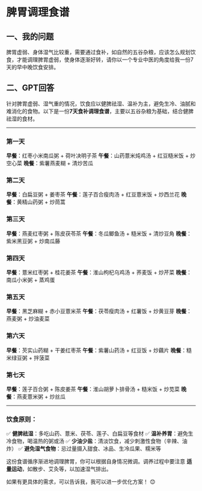 # 脾胃调理食谱

## 一、我的问题

脾胃虚弱、身体湿气比较重，需要通过食补，如自然的五谷杂粮，应该怎么规划饮食，才能调理脾胃虚弱，使身体逐渐好转，请你以一个专业中医的角度给我一份7天的早中晚饮食安排。

## 二、GPT回答

针对脾胃虚弱、湿气重的情况，饮食应以健脾祛湿、温补为主，避免生冷、油腻和难消化的食物。以下是一份**7天食补调理食谱**，主要以五谷杂粮为基础，结合健脾祛湿的食材。

------

### **第一天**

**早餐**：红枣小米南瓜粥 + 荷叶决明子茶
 **午餐**：山药薏米炖鸡汤 + 红豆糙米饭 + 炒空心菜
 **晚餐**：紫薯燕麦糊 + 清炒苦瓜

### **第二天**

**早餐**：白扁豆粥 + 姜枣茶
 **午餐**：莲子百合瘦肉汤 + 红豆薏米饭 + 炒西兰花
 **晚餐**：黄精山药粥 + 炒茼蒿

### **第三天**

**早餐**：燕麦红枣粥 + 陈皮茯苓茶
 **午餐**：冬瓜鲫鱼汤 + 糙米饭 + 清炒豆角
 **晚餐**：紫米黑豆粥 + 炒南瓜藤

### **第四天**

**早餐**：薏米红枣粥 + 桂花姜茶
 **午餐**：淮山枸杞乌鸡汤 + 荞麦饭 + 炒芹菜
 **晚餐**：南瓜小米粥 + 蒸鸡蛋

### **第五天**

**早餐**：黑芝麻糊 + 赤小豆薏米茶
 **午餐**：茯苓瘦肉汤 + 红薯饭 + 炒黄豆芽
 **晚餐**：燕麦粥 + 炒油麦菜

### **第六天**

**早餐**：芡实山药糊 + 干姜红枣茶
 **午餐**：紫薯山药汤 + 红豆饭 + 炒藕片
 **晚餐**：糙米绿豆粥 + 拌菠菜

### **第七天**

**早餐**：莲子百合粥 + 陈皮姜茶
 **午餐**：淮山胡萝卜排骨汤 + 糙米饭 + 炒苋菜
 **晚餐**：燕麦薏米粥 + 炒丝瓜

------

### **饮食原则：**

✅ **健脾祛湿**：多吃山药、薏米、茯苓、莲子、白扁豆等食材
 ✅ **温补养胃**：避免生冷食物，喝温热的粥或汤
 ✅ **少油少盐**：清淡饮食，减少刺激性食物（辛辣、油炸）
 ✅ **避免湿气食物**：忌过量摄入甜食、冰品、生冷瓜果、糯米等

这份食谱循序渐进地调理脾胃，你可以根据自身情况微调。调养过程中要注意 **适量运动**，如散步、艾灸等，以加速湿气排出。

如果有更具体的需求，可以告诉我，我可以进一步优化方案！ 😊